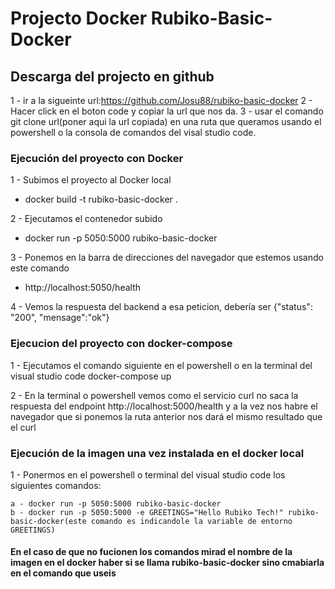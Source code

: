 # Projecto Docker Rubiko-Basic-Docker

## Descarga del projecto en github

1 - ir a la sigueinte url:https://github.com/Josu88/rubiko-basic-docker
2 - Hacer click en el boton code y copiar la url que nos da.
3 - usar el comando git clone url(poner aqui la url copiada) en una ruta que queramos usando el powershell o la consola de comandos del visal studio code.

### Ejecución del proyecto con Docker

1 - Subimos el proyecto al Docker local

- docker build -t rubiko-basic-docker .

2 - Ejecutamos el contenedor subido

- docker run -p 5050:5000 rubiko-basic-docker

3 - Ponemos en la barra de direcciones del navegador que estemos usando este comando

- http://localhost:5050/health

4 - Vemos la respuesta del backend a esa peticion, debería ser {"status": "200", "mensage":"ok"}

### Ejecucion del proyecto con docker-compose

1 - Ejecutamos el comando siguiente en el powershell o en la terminal del visual studio code
docker-compose up

2 - En la terminal o powershell vemos como el servicio curl no saca la respuesta del endpoint http://localhost:5000/health y a la vez nos habre el navegador que si ponemos la ruta anterior nos dará el mismo resultado que el curl

### Ejecución de la imagen una vez instalada en el docker local

1 - Ponermos en el powershell o terminal del visual studio code los siguientes comandos:

    a - docker run -p 5050:5000 rubiko-basic-docker
    b - docker run -p 5050:5000 -e GREETINGS="Hello Rubiko Tech!" rubiko-basic-docker(este comando es indicandole la variable de entorno GREETINGS)

#### En el caso de que no fucionen los comandos mirad el nombre de la imagen en el docker haber si se llama rubiko-basic-docker sino cmabiarla en el comando que useis
